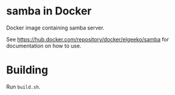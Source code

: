 # samba in Docker
Docker image containing samba server.

See https://hub.docker.com/repository/docker/elgeeko/samba for
documentation on how to use.

# Building
Run `build.sh`.
